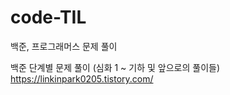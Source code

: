 # code-TIL
백준, 프로그래머스 문제 풀이

백준 단계별 문제 풀이 (심화 1 ~ 기하 및 앞으로의 풀이들)
https://linkinpark0205.tistory.com/
